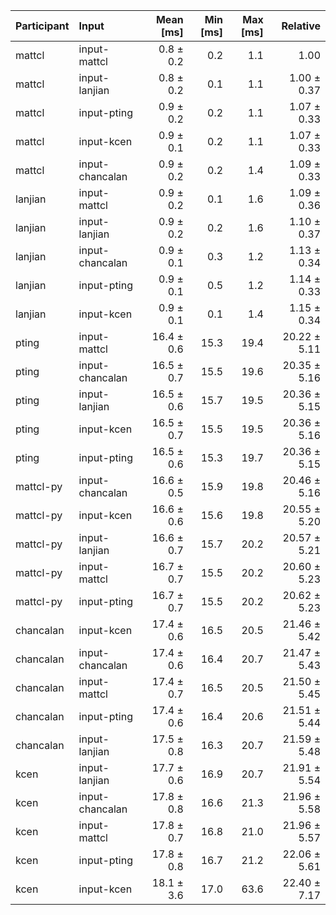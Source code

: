 | Participant | Input | Mean [ms] | Min [ms] | Max [ms] | Relative |
|:---|:---|---:|---:|---:|---:|
| mattcl | input-mattcl | 0.8 ± 0.2 | 0.2 | 1.1 | 1.00 |
| mattcl | input-lanjian | 0.8 ± 0.2 | 0.1 | 1.1 | 1.00 ± 0.37 |
| mattcl | input-pting | 0.9 ± 0.2 | 0.2 | 1.1 | 1.07 ± 0.33 |
| mattcl | input-kcen | 0.9 ± 0.1 | 0.2 | 1.1 | 1.07 ± 0.33 |
| mattcl | input-chancalan | 0.9 ± 0.2 | 0.2 | 1.4 | 1.09 ± 0.33 |
| lanjian | input-mattcl | 0.9 ± 0.2 | 0.1 | 1.6 | 1.09 ± 0.36 |
| lanjian | input-lanjian | 0.9 ± 0.2 | 0.2 | 1.6 | 1.10 ± 0.37 |
| lanjian | input-chancalan | 0.9 ± 0.1 | 0.3 | 1.2 | 1.13 ± 0.34 |
| lanjian | input-pting | 0.9 ± 0.1 | 0.5 | 1.2 | 1.14 ± 0.33 |
| lanjian | input-kcen | 0.9 ± 0.1 | 0.1 | 1.4 | 1.15 ± 0.34 |
| pting | input-mattcl | 16.4 ± 0.6 | 15.3 | 19.4 | 20.22 ± 5.11 |
| pting | input-chancalan | 16.5 ± 0.7 | 15.5 | 19.6 | 20.35 ± 5.16 |
| pting | input-lanjian | 16.5 ± 0.6 | 15.7 | 19.5 | 20.36 ± 5.15 |
| pting | input-kcen | 16.5 ± 0.7 | 15.5 | 19.5 | 20.36 ± 5.16 |
| pting | input-pting | 16.5 ± 0.6 | 15.3 | 19.7 | 20.36 ± 5.15 |
| mattcl-py | input-chancalan | 16.6 ± 0.5 | 15.9 | 19.8 | 20.46 ± 5.16 |
| mattcl-py | input-kcen | 16.6 ± 0.6 | 15.6 | 19.8 | 20.55 ± 5.20 |
| mattcl-py | input-lanjian | 16.6 ± 0.7 | 15.7 | 20.2 | 20.57 ± 5.21 |
| mattcl-py | input-mattcl | 16.7 ± 0.7 | 15.5 | 20.2 | 20.60 ± 5.23 |
| mattcl-py | input-pting | 16.7 ± 0.7 | 15.5 | 20.2 | 20.62 ± 5.23 |
| chancalan | input-kcen | 17.4 ± 0.6 | 16.5 | 20.5 | 21.46 ± 5.42 |
| chancalan | input-chancalan | 17.4 ± 0.6 | 16.4 | 20.7 | 21.47 ± 5.43 |
| chancalan | input-mattcl | 17.4 ± 0.7 | 16.5 | 20.5 | 21.50 ± 5.45 |
| chancalan | input-pting | 17.4 ± 0.6 | 16.4 | 20.6 | 21.51 ± 5.44 |
| chancalan | input-lanjian | 17.5 ± 0.8 | 16.3 | 20.7 | 21.59 ± 5.48 |
| kcen | input-lanjian | 17.7 ± 0.6 | 16.9 | 20.7 | 21.91 ± 5.54 |
| kcen | input-chancalan | 17.8 ± 0.8 | 16.6 | 21.3 | 21.96 ± 5.58 |
| kcen | input-mattcl | 17.8 ± 0.7 | 16.8 | 21.0 | 21.96 ± 5.57 |
| kcen | input-pting | 17.8 ± 0.8 | 16.7 | 21.2 | 22.06 ± 5.61 |
| kcen | input-kcen | 18.1 ± 3.6 | 17.0 | 63.6 | 22.40 ± 7.17 |
